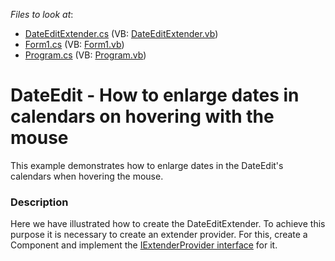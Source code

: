 <!-- default file list -->
*Files to look at*:

* [DateEditExtender.cs](./CS/WindowsApplication3/DateEditExtender.cs) (VB: [DateEditExtender.vb](./VB/WindowsApplication3/DateEditExtender.vb))
* [Form1.cs](./CS/WindowsApplication3/Form1.cs) (VB: [Form1.vb](./VB/WindowsApplication3/Form1.vb))
* [Program.cs](./CS/WindowsApplication3/Program.cs) (VB: [Program.vb](./VB/WindowsApplication3/Program.vb))
<!-- default file list end -->
# DateEdit - How to enlarge dates in calendars on hovering with the mouse


<p>This example demonstrates how to enlarge dates in the DateEdit's calendars when hovering the mouse.</p>


<h3>Description</h3>

Here we have illustrated how to create the DateEditExtender.&nbsp;To achieve this purpose it is necessary to create an extender provider. For this, create a Component and implement the <a href="http://msdn.microsoft.com/en-us/library/system.componentmodel.iextenderprovider.aspx">IExtenderProvider interface</a> for it.

<br/>


